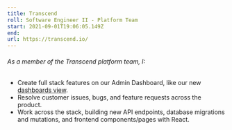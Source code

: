 ```yaml
---
title: Transcend
roll: Software Engineer II - Platform Team
start: 2021-09-01T19:06:05.149Z
end:
url: https://transcend.io/
---
```


###### As a member of the Transcend platform team, I:

- Create full stack features on our Admin Dashboard, like our new [dashboards view](https://transcend.io/blog/improving-privacy-program-visibility-with-transcend/).
- Resolve customer issues, bugs, and feature requests across the product.
- Work across the stack, building new API endpoints, database migrations and mutations, and frontend components/pages with React.
